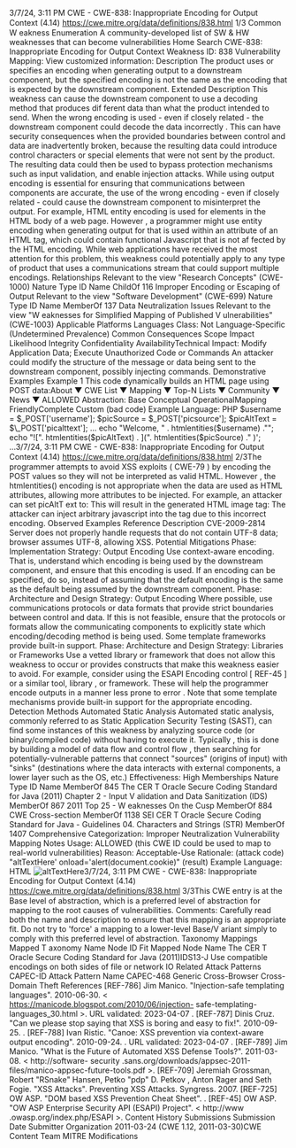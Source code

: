 3/7/24, 3:11 PM CWE - CWE-838: Inappropriate Encoding for Output Context (4.14)
https://cwe.mitre.org/data/deﬁnitions/838.html 1/3
Common W eakness Enumeration
A community-developed list of SW & HW weaknesses that can become
vulnerabilities
Home Search
CWE-838: Inappropriate Encoding for Output Context
Weakness ID: 838
Vulnerability Mapping: 
View customized information:
 Description
The product uses or specifies an encoding when generating output to a downstream component, but the specified encoding is not the
same as the encoding that is expected by the downstream component.
 Extended Description
This weakness can cause the downstream component to use a decoding method that produces dif ferent data than what the product
intended to send. When the wrong encoding is used - even if closely related - the downstream component could decode the data
incorrectly . This can have security consequences when the provided boundaries between control and data are inadvertently broken,
because the resulting data could introduce control characters or special elements that were not sent by the product. The resulting
data could then be used to bypass protection mechanisms such as input validation, and enable injection attacks.
While using output encoding is essential for ensuring that communications between components are accurate, the use of the wrong
encoding - even if closely related - could cause the downstream component to misinterpret the output.
For example, HTML entity encoding is used for elements in the HTML body of a web page. However , a programmer might use entity
encoding when generating output for that is used within an attribute of an HTML tag, which could contain functional Javascript that is
not af fected by the HTML encoding.
While web applications have received the most attention for this problem, this weakness could potentially apply to any type of product
that uses a communications stream that could support multiple encodings.
 Relationships
 Relevant to the view "Research Concepts" (CWE-1000)
Nature Type ID Name
ChildOf 116 Improper Encoding or Escaping of Output
 Relevant to the view "Software Development" (CWE-699)
Nature Type ID Name
MemberOf 137 Data Neutralization Issues
 Relevant to the view "W eaknesses for Simplified Mapping of Published V ulnerabilities" (CWE-1003)
 Applicable Platforms
Languages
Class: Not Language-Specific (Undetermined Prevalence)
 Common Consequences
Scope Impact Likelihood
Integrity
Confidentiality
AvailabilityTechnical Impact: Modify Application Data; Execute Unauthorized Code or Commands
An attacker could modify the structure of the message or data being sent to the downstream
component, possibly injecting commands.
 Demonstrative Examples
Example 1
This code dynamically builds an HTML page using POST data:About ▼ CWE List ▼ Mapping ▼ Top-N Lists ▼ Community ▼ News ▼
ALLOWED
Abstraction: Base
Conceptual OperationalMapping
FriendlyComplete Custom
(bad code) Example Language: PHP 
$username = $\_POST['username'];
$picSource = $\_POST['picsource'];
$picAltText = $\_POST['picalttext'];
...
echo "Welcome, " . htmlentities($username) ."";
echo "![". htmlentities($picAltText) . ](". htmlentities($picSource) ." )';
...3/7/24, 3:11 PM CWE - CWE-838: Inappropriate Encoding for Output Context (4.14)
https://cwe.mitre.org/data/deﬁnitions/838.html 2/3The programmer attempts to avoid XSS exploits ( CWE-79 ) by encoding the POST values so they will not be interpreted as valid
HTML. However , the htmlentities() encoding is not appropriate when the data are used as HTML attributes, allowing more attributes to
be injected.
For example, an attacker can set picAltT ext to:
This will result in the generated HTML image tag:
The attacker can inject arbitrary javascript into the tag due to this incorrect encoding.
 Observed Examples
Reference Description
CVE-2009-2814 Server does not properly handle requests that do not contain UTF-8 data; browser assumes UTF-8,
allowing XSS.
 Potential Mitigations
Phase: Implementation
Strategy: Output Encoding
Use context-aware encoding. That is, understand which encoding is being used by the downstream component, and ensure that
this encoding is used. If an encoding can be specified, do so, instead of assuming that the default encoding is the same as the
default being assumed by the downstream component.
Phase: Architecture and Design
Strategy: Output Encoding
Where possible, use communications protocols or data formats that provide strict boundaries between control and data. If this is
not feasible, ensure that the protocols or formats allow the communicating components to explicitly state which
encoding/decoding method is being used. Some template frameworks provide built-in support.
Phase: Architecture and Design
Strategy: Libraries or Frameworks
Use a vetted library or framework that does not allow this weakness to occur or provides constructs that make this weakness
easier to avoid.
For example, consider using the ESAPI Encoding control [ REF-45 ] or a similar tool, library , or framework. These will help the
programmer encode outputs in a manner less prone to error .
Note that some template mechanisms provide built-in support for the appropriate encoding.
 Detection Methods
Automated Static Analysis
Automated static analysis, commonly referred to as Static Application Security Testing (SAST), can find some instances of this
weakness by analyzing source code (or binary/compiled code) without having to execute it. Typically , this is done by building a
model of data flow and control flow , then searching for potentially-vulnerable patterns that connect "sources" (origins of input)
with "sinks" (destinations where the data interacts with external components, a lower layer such as the OS, etc.)
Effectiveness: High
 Memberships
Nature Type ID Name
MemberOf 845 The CER T Oracle Secure Coding Standard for Java (2011) Chapter 2 - Input V alidation and
Data Sanitization (IDS)
MemberOf 867 2011 Top 25 - W eaknesses On the Cusp
MemberOf 884 CWE Cross-section
MemberOf 1138 SEI CER T Oracle Secure Coding Standard for Java - Guidelines 04. Characters and Strings
(STR)
MemberOf 1407 Comprehensive Categorization: Improper Neutralization
 Vulnerability Mapping Notes
Usage: ALLOWED (this CWE ID could be used to map to real-world vulnerabilities)
Reason: Acceptable-Use
Rationale:
(attack code) 
"altTextHere' onload='alert(document.cookie)"
(result) Example Language: HTML 
![altTextHere](pic.jpg)3/7/24, 3:11 PM CWE - CWE-838: Inappropriate Encoding for Output Context (4.14)
https://cwe.mitre.org/data/deﬁnitions/838.html 3/3This CWE entry is at the Base level of abstraction, which is a preferred level of abstraction for mapping to the root causes of
vulnerabilities.
Comments:
Carefully read both the name and description to ensure that this mapping is an appropriate fit. Do not try to 'force' a mapping to a
lower-level Base/V ariant simply to comply with this preferred level of abstraction.
 Taxonomy Mappings
Mapped T axonomy Name Node ID Fit Mapped Node Name
The CER T Oracle Secure
Coding Standard for Java
(2011)IDS13-J Use compatible encodings on both sides of file or network IO
 Related Attack Patterns
CAPEC-ID Attack Pattern Name
CAPEC-468 Generic Cross-Browser Cross-Domain Theft
 References
[REF-786] Jim Manico. "Injection-safe templating languages". 2010-06-30. < https://manicode.blogspot.com/2010/06/injection-
safe-templating-languages\_30.html >. URL validated: 2023-04-07 .
[REF-787] Dinis Cruz. "Can we please stop saying that XSS is boring and easy to fix!". 2010-09-25.
.
[REF-788] Ivan Ristic. "Canoe: XSS prevention via context-aware output encoding". 2010-09-24.
. URL validated:
2023-04-07 .
[REF-789] Jim Manico. "What is the Future of Automated XSS Defense Tools?". 2011-03-08. < http://software-
security .sans.org/downloads/appsec-2011-files/manico-appsec-future-tools.pdf >.
[REF-709] Jeremiah Grossman, Robert "RSnake" Hansen, Petko "pdp" D. Petkov , Anton Rager and Seth Fogie. "XSS Attacks".
Preventing XSS Attacks. Syngress. 2007.
[REF-725] OW ASP. "DOM based XSS Prevention Cheat Sheet".
.
[REF-45] OW ASP. "OW ASP Enterprise Security API (ESAPI) Project". < http://www .owasp.org/index.php/ESAPI >.
 Content History
 Submissions
Submission Date Submitter Organization
2011-03-24
(CWE 1.12, 2011-03-30)CWE Content Team MITRE
 Modifications